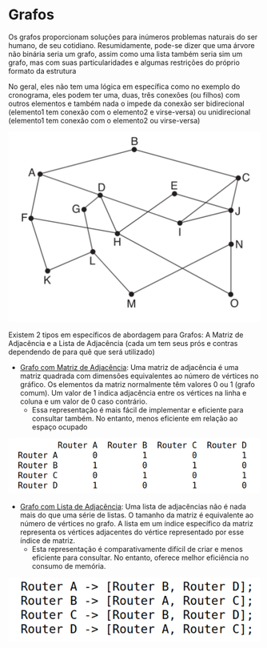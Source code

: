 # Grafos

Os grafos proporcionam soluções para inúmeros problemas naturais do ser humano, de seu cotidiano. Resumidamente, pode-se dizer que uma árvore não binária seria um grafo, assim como uma lista também seria sim um grafo, mas com suas particularidades e algumas restrições do próprio formato da estrutura

No geral, eles não tem uma lógica em específica como no exemplo do cronograma, eles podem ter uma, duas, três conexões (ou filhos) com outros elementos e também nada o impede da conexão ser bidirecional (elemento1 tem conexão com o elemento2 e virse-versa) ou unidirecional (elemento1 tem conexão com o elemento2 ou virse-versa)

![Grafos](image-2.png)

Existem 2 tipos em específicos de abordagem para Grafos: A Matriz de Adjacência e a Lista de Adjacência (cada um tem seus prós e contras dependendo de para quê que será utilizado)

- [Grafo com Matriz de Adjacência](./MatrizAdjacencia): Uma matriz de adjacência é uma matriz quadrada com dimensões equivalentes ao número de vértices no gráfico. Os elementos da matriz normalmente têm valores 0 ou 1 (grafo comum). Um valor de 1 indica adjacência entre os vértices na linha e coluna e um valor de 0 caso contrário.
  - Essa representação é mais fácil de implementar e eficiente para consultar também. No entanto, menos eficiente em relação ao espaço ocupado 

![Matriz adjacencia](image.png)

- [Grafo com Lista de Adjacência](./ListaAdjacencia): Uma lista de adjacências não é nada mais do que uma série de listas. O tamanho da matriz é equivalente ao número de vértices no grafo. A lista em um índice específico da matriz representa os vértices adjacentes do vértice representado por esse índice de matriz.
  -  Esta representação é comparativamente difícil de criar e menos eficiente para consultar. No entanto, oferece melhor eficiência no consumo de memória.
  
![Lita adjacencia](image-1.png)
